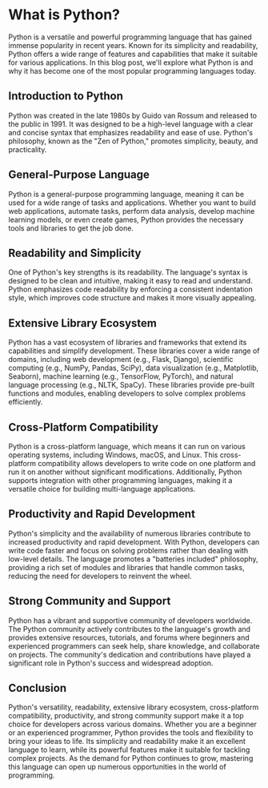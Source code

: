 <!--Title:What is Python? -->
<!--md_file_name:blog2.md-->
<!--short_discription: Python is a versatile and powerful programming language that has gained immense popularity in recent years.-->

# What is Python?

Python is a versatile and powerful programming language that has gained immense popularity in recent years. Known for its simplicity and readability, Python offers a wide range of features and capabilities that make it suitable for various applications. In this blog post, we'll explore what Python is and why it has become one of the most popular programming languages today.

## Introduction to Python

Python was created in the late 1980s by Guido van Rossum and released to the public in 1991. It was designed to be a high-level language with a clear and concise syntax that emphasizes readability and ease of use. Python's philosophy, known as the "Zen of Python," promotes simplicity, beauty, and practicality.

## General-Purpose Language

Python is a general-purpose programming language, meaning it can be used for a wide range of tasks and applications. Whether you want to build web applications, automate tasks, perform data analysis, develop machine learning models, or even create games, Python provides the necessary tools and libraries to get the job done.

## Readability and Simplicity

One of Python's key strengths is its readability. The language's syntax is designed to be clean and intuitive, making it easy to read and understand. Python emphasizes code readability by enforcing a consistent indentation style, which improves code structure and makes it more visually appealing.

## Extensive Library Ecosystem

Python has a vast ecosystem of libraries and frameworks that extend its capabilities and simplify development. These libraries cover a wide range of domains, including web development (e.g., Flask, Django), scientific computing (e.g., NumPy, Pandas, SciPy), data visualization (e.g., Matplotlib, Seaborn), machine learning (e.g., TensorFlow, PyTorch), and natural language processing (e.g., NLTK, SpaCy). These libraries provide pre-built functions and modules, enabling developers to solve complex problems efficiently.

## Cross-Platform Compatibility

Python is a cross-platform language, which means it can run on various operating systems, including Windows, macOS, and Linux. This cross-platform compatibility allows developers to write code on one platform and run it on another without significant modifications. Additionally, Python supports integration with other programming languages, making it a versatile choice for building multi-language applications.

## Productivity and Rapid Development

Python's simplicity and the availability of numerous libraries contribute to increased productivity and rapid development. With Python, developers can write code faster and focus on solving problems rather than dealing with low-level details. The language promotes a "batteries included" philosophy, providing a rich set of modules and libraries that handle common tasks, reducing the need for developers to reinvent the wheel.

## Strong Community and Support

Python has a vibrant and supportive community of developers worldwide. The Python community actively contributes to the language's growth and provides extensive resources, tutorials, and forums where beginners and experienced programmers can seek help, share knowledge, and collaborate on projects. The community's dedication and contributions have played a significant role in Python's success and widespread adoption.

## Conclusion

Python's versatility, readability, extensive library ecosystem, cross-platform compatibility, productivity, and strong community support make it a top choice for developers across various domains. Whether you are a beginner or an experienced programmer, Python provides the tools and flexibility to bring your ideas to life. Its simplicity and readability make it an excellent language to learn, while its powerful features make it suitable for tackling complex projects. As the demand for Python continues to grow, mastering this language can open up numerous opportunities in the world of programming.
